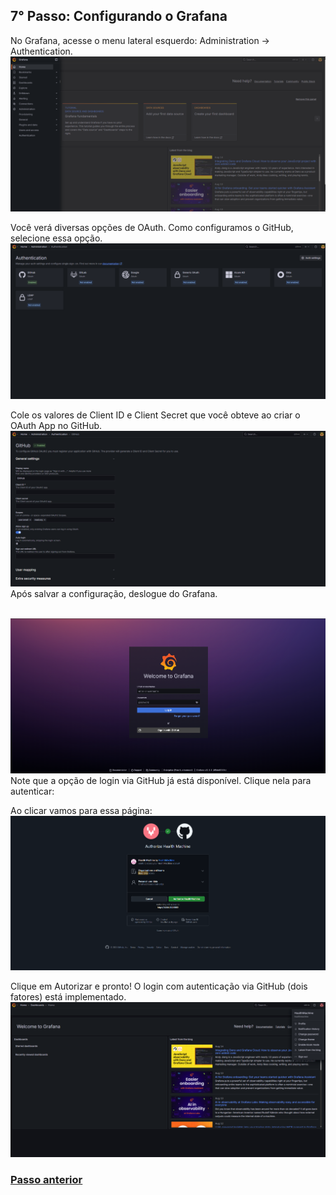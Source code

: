 ## 7° Passo: Configurando o Grafana

No Grafana, acesse o menu lateral esquerdo: Administration → Authentication.
<br><img src="..\readme-assets\Grafana pt1.1.png">

Você verá diversas opções de OAuth. Como configuramos o GitHub, selecione essa opção.
<br><img src="..\readme-assets\Grafana p2.png">

Cole os valores de Client ID e Client Secret que você obteve ao criar o OAuth App no GitHub.<br><img src="\readme-assets\Grafana pt3.png">
Após salvar a configuração, deslogue do Grafana.

<br><img src="..\readme-assets\Login Grafana.png">
Note que a opção de login via GitHub já está disponível. Clique nela para autenticar:

Ao clicar vamos para essa página:
<br><img src="..\readme-assets\Github authorize.png">

Clique em Autorizar e pronto! O login com autenticação via GitHub (dois fatores) está implementado.
<br><img src="..\readme-assets\Grafana menu.png">

### <a href="\6° Passo - Criando GitHub OAuth app.md" target="_blank">Passo anterior</a>